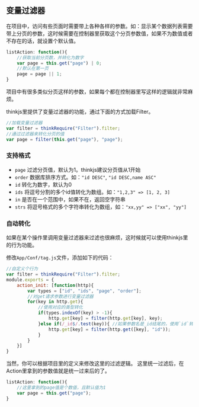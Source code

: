 ## 变量过滤器

在项目中，访问有些页面时需要带上各种各样的参数。如：显示某个数据列表需要带上分页的参数，这时候需要在控制器里获取这个分页参数值，如果不为数值或者不存在的话，就设置个默认值。

```js
listAction: function(){
    //获取当前分页数，并转化为数字
    var page = this.get("page") | 0;
    //默认在第一页
    page = page || 1;
}
```

项目中有很多类似分页这样的参数，如果每个都在控制器里写这样的逻辑就非常麻烦。

thinkjs里提供了变量过滤器的功能，通过下面的方式加载Filter。

```js
//加载变量过滤器
var filter = thinkRequire("Filter").filter;
//通过过滤器来转化分页的值
var page = filter(this.get("page"), "page");
```

### 支持格式

* `page` 过滤分页值，默认为1。thinkjs建议分页值从1开始
* `order` 数据库排序方式。如：`"id DESC"`, `"id DESC,name ASC"`
* `id` 转化为数字，默认为0
* `ids` 将逗号分割的多个id值转化为数组。如：`"1,2,3" => [1, 2, 3]`
* `in` 是否在一个范围中，如果不在，返回空字符串
* `strs` 将逗号格式的多个字符串转化为数组，如：`"xx,yy" => ["xx", "yy"]`


### 自动转化

如果在某个操作里调用变量过滤器来过滤也很麻烦，这时候就可以使用thinkjs里的行为功能。

修改`App/Conf/tag.js`文件，添加如下的代码：

```js
//自定义个行为
var filter = thinkRequire("Filter").filter;
module.exports = {
    action_init: [function(http){
        var types = ["id", "ids", "page", "order"];
        //对get请求参数进行变量过滤器
        for(key in http.get){
            //使用对应的类型转化
            if(types.indexOf(key) > -1){
                http.get[key] = filter(http.get[key], key);
            }else if(/_id$/.test(key)){ //如果参数名是_id结尾的，使用`id`转化
                http.get[key] = filter(http.get([key], "id"));
            }
        }
    }]
}
```

当然，你可以根据项目里的定义来修改这里的过滤逻辑。 这里统一过滤后，在Action里拿到的参数值就是统一过来后的了。

```js
listAction: function(){
    //这里拿到的page值是个数值，且默认值为1
    var page = this.get("page");
}
```